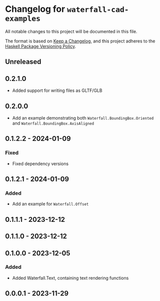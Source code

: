# Changelog for `waterfall-cad-examples`

All notable changes to this project will be documented in this file.

The format is based on [Keep a Changelog](https://keepachangelog.com/en/1.0.0/),
and this project adheres to the
[Haskell Package Versioning Policy](https://pvp.haskell.org/).

## Unreleased

## 0.2.1.0

- Added support for writing files as GLTF/GLB

## 0.2.0.0

- Add an example demonstrating both `Waterfall.BoundingBox.Oriented` and `Waterfall.BoundingBox.AxisAligned`

## 0.1.2.2 - 2024-01-09 

### Fixed

- Fixed dependency versions

## 0.1.2.1 - 2024-01-09 

### Added 

- Add an example for `Waterfall.Offset`

## 0.1.1.1 - 2023-12-12 

## 0.1.1.0 - 2023-12-12 

## 0.1.0.0 - 2023-12-05 

### Added

- Added Waterfall.Text, containing text rendering functions

## 0.0.0.1 - 2023-11-29

